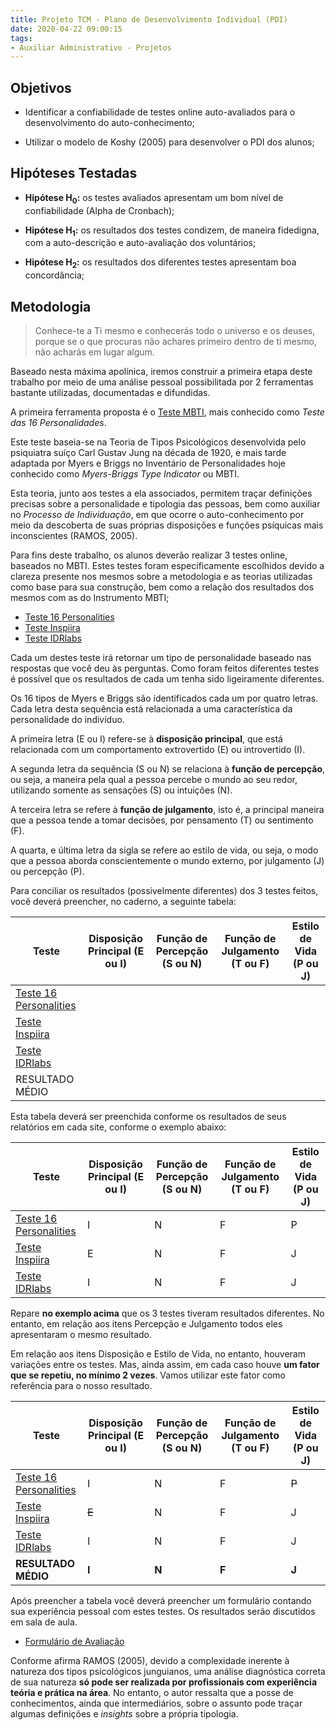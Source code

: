 ```yaml
---
title: Projeto TCM - Plano de Desenvolvimento Individual (PDI)
date: 2020-04-22 09:00:15
tags:
- Auxiliar Administrativo - Projetos
---
```


## Objetivos

- Identificar a confiabilidade de testes online auto-avaliados para o desenvolvimento do auto-conhecimento;

- Utilizar o modelo de Koshy (2005) para desenvolver o PDI dos alunos;

## Hipóteses Testadas

- **Hipótese H<sub>0</sub>:** os testes avaliados apresentam um bom nível de confiabilidade (Alpha de Cronbach);

- **Hipótese H<sub>1</sub>:** os resultados dos testes condizem, de maneira fidedigna, com a auto-descrição e auto-avaliação dos voluntários;

- **Hipótese H<sub>2</sub>:** os resultados dos diferentes testes apresentam boa concordância;

## Metodologia

> Conhece-te a Ti mesmo e conhecerás todo o universo e os deuses, porque se o que procuras não achares primeiro dentro de ti mesmo, não acharás em lugar algum.

Baseado nesta máxima apolínica, iremos construir a primeira etapa deste trabalho por meio de uma análise pessoal possibilitada por 2 ferramentas bastante utilizadas, documentadas e difundidas.

A primeira ferramenta proposta é o [Teste MBTI](https://www.16personalities.com/br), mais conhecido como *Teste das 16 Personalidades*.

Este teste baseia-se na Teoria de Tipos Psicológicos desenvolvida pelo psiquiatra suíço Carl Gustav Jung na década de 1920, e mais tarde adaptada por Myers e Briggs no Inventário de Personalidades hoje conhecido como *Myers-Briggs Type Indicator* ou MBTI.

Esta teoria, junto aos testes a ela associados, permitem traçar definições precisas sobre a personalidade e tipologia das pessoas, bem como auxiliar no *Processo de Individuação*, em que ocorre o auto-conhecimento por meio da descoberta de suas próprias disposições e funções psíquicas mais inconscientes (RAMOS, 2005).

Para fins deste trabalho, os alunos deverão realizar 3 testes online, baseados no MBTI. Estes testes foram especificamente escolhidos devido a clareza presente nos mesmos sobre a metodologia e as teorias utilizadas como base para sua construção, bem como a relação dos resultados dos mesmos com as do Instrumento MBTI;

- <i class="icofont-link"></i> [Teste 16 Personalities](https://www.16personalities.com/br)
- <i class="icofont-link"></i> [Teste Inspiira](http://inspiira.org/)
- <i class="icofont-link"></i> [Teste IDRlabs](https://www.idrlabs.com/pt/teste.php)  

Cada um destes teste irá retornar um tipo de personalidade baseado nas respostas que você deu às perguntas. Como foram feitos diferentes testes é possível que os resultados de cada um tenha sido ligeiramente diferentes.

Os 16 tipos de Myers e Briggs são identificados cada um por quatro letras. Cada letra desta sequência está relacionada a uma característica da personalidade do indivíduo.

A primeira letra (E ou I) refere-se à **disposição principal**, que está relacionada com um comportamento extrovertido (E) ou introvertido (I).

A segunda letra da sequência (S ou N) se relaciona à **função de percepção**, ou seja, a maneira pela qual a pessoa percebe o mundo ao seu redor, utilizando somente as sensações (S) ou intuições (N).

A terceira letra se refere à **função de julgamento**, isto é, a principal maneira que a pessoa tende a tomar decisões, por pensamento (T) ou sentimento (F).

A quarta, e última letra da sigla se refere ao estilo de vida, ou seja, o modo que a pessoa aborda conscientemente o mundo externo, por julgamento (J) ou percepção (P).

Para conciliar os resultados (possivelmente diferentes) dos 3 testes feitos, você deverá preencher, no caderno, a seguinte tabela:

| Teste | Disposição Principal (E ou I) | Função de Percepção (S ou N) | Função de Julgamento (T ou F) | Estilo de Vida (P ou J) |
|--------------------------------------------------------------|-------------------------------|------------------------------|-------------------------------|-------------------------|
| [Teste 16 Personalities](https://www.16personalities.com/br) |  |  |  |  |
| [Teste Inspiira](http://inspiira.org/) |  |  |  |  |
| [Teste IDRlabs](https://www.idrlabs.com/pt/teste.php) |  |  |  |  |
| RESULTADO MÉDIO |  |  |  |  |

Esta tabela deverá ser preenchida conforme os resultados de seus relatórios em cada site, conforme o exemplo abaixo:

| Teste | Disposição Principal (E ou I) | Função de Percepção (S ou N) | Função de Julgamento (T ou F) | Estilo de Vida (P ou J) |
|--------------------------------------------------------------|-------------------------------|------------------------------|-------------------------------|-------------------------|
| [Teste 16 Personalities](https://www.16personalities.com/br) | I | N | F | P |
| [Teste Inspiira](http://inspiira.org/) | E | N | F | J |
| [Teste IDRlabs](https://www.idrlabs.com/pt/teste.php) | I | N | F | J |

Repare **no exemplo acima** que os 3 testes tiveram resultados diferentes. No entanto, em relação aos itens Percepção e Julgamento todos eles apresentaram o mesmo resultado.

Em relação aos itens Disposição e Estilo de Vida, no entanto, houveram variações entre os testes. Mas, ainda assim, em cada caso houve **um fator que se repetiu, no mínimo 2 vezes**. Vamos utilizar este fator como referência para o nosso resultado.

| Teste | Disposição Principal (E ou I) | Função de Percepção (S ou N) | Função de Julgamento (T ou F) | Estilo de Vida (P ou J) |
|--------------------------------------------------------------|-------------------------------|------------------------------|-------------------------------|-------------------------|
| [Teste 16 Personalities](https://www.16personalities.com/br) | I | N | F | <del>P</del> |
| [Teste Inspiira](http://inspiira.org/) | <del>E</del> | N | F | J |
| [Teste IDRlabs](https://www.idrlabs.com/pt/teste.php) | I | N | F | J |
| **RESULTADO MÉDIO** | **I** | **N** | **F** | **J** |

Após preencher a tabela você deverá preencher um formulário contando sua experiência pessoal com estes testes. Os resultados serão discutidos em sala de aula.

- <i class="icofont-link"></i> [Formulário de Avaliação](https://forms.gle/HUwU47DxNqmHZfuj6) 

Conforme afirma RAMOS (2005), devido a complexidade inerente à natureza dos tipos psicológicos junguianos, uma análise diagnóstica correta de sua natureza **só pode ser realizada por profissionais com experiência teória e prática na área**. No entanto, o autor ressalta que a posse de conhecimentos, ainda que intermediários, sobre o assunto pode traçar algumas definições e *insights* sobre a própria tipologia.
